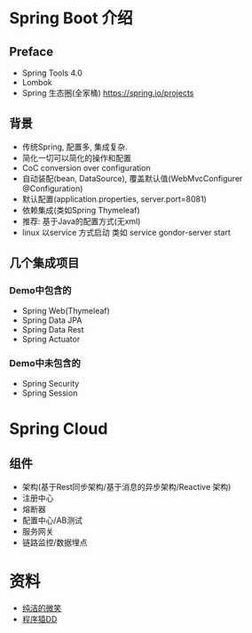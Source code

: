 # Spring Boot 介绍
## Preface
* Spring Tools 4.0
* Lombok
* Spring 生态圈(全家桶) https://spring.io/projects

## 背景
* 传统Spring, 配置多, 集成复杂.
* 简化一切可以简化的操作和配置
* CoC conversion over configuration
* 自动装配(bean, DataSource), 覆盖默认值(WebMvcConfigurer @Configuration)
* 默认配置(application.properties, server.port=8081)
* 依赖集成(类如Spring Thymeleaf)
* 推荐: 基于Java的配置方式(无xml)
* linux 以service 方式启动 类如 service gondor-server start


## 几个集成项目
### Demo中包含的
* Spring Web(Thymeleaf)
* Spring Data JPA
* Spring Data Rest
* Spring Actuator

### Demo中未包含的
* Spring Security
* Spring Session

# Spring Cloud
## 组件
* 架构(基于Rest同步架构/基于消息的异步架构/Reactive 架构)
* 注册中心
* 熔断器
* 配置中心/AB测试
* 服务网关
* 链路监控/数据埋点

# 资料
* [纯洁的微笑](http://www.ityouknow.com/)
* [程序猿DD](http://blog.didispace.com/)